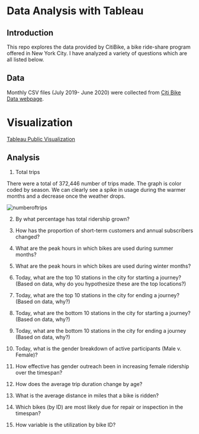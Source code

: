 # Data Analysis with Tableau

## Introduction 

This repo explores the data provided by CitiBike, a bike ride-share program offered in New York City. I have analyzed a variety of questions which are all listed below. 

## Data 

Monthly CSV files (July 2019- June 2020) were collected from [Citi Bike Data webpage](https://www.citibikenyc.com/system-data).

# Visualization

[Tableau Public Visualization](https://public.tableau.com/profile/jessica.carmichael#!/vizhome/Citi_Bike_Analysis_16207568370770/Analysis?publish=yes)

## Analysis 

1. Total trips

There were a total of 372,446 number of trips made. The graph is color coded by season. We can clearly see a spike in usage during the warmer months and a decrease once the weather drops.

![numberoftrips](./pictures/numberoftrips.png)

2. By what percentage has total ridership grown?

3. How has the proportion of short-term customers and annual subscribers changed?

4. What are the peak hours in which bikes are used during summer months?

5. What are the peak hours in which bikes are used during winter months?

6. Today, what are the top 10 stations in the city for starting a journey? (Based on data, why do you hypothesize these are the top locations?)

7. Today, what are the top 10 stations in the city for ending a journey? (Based on data, why?)

8. Today, what are the bottom 10 stations in the city for starting a journey? (Based on data, why?)

9. Today, what are the bottom 10 stations in the city for ending a journey (Based on data, why?)

10. Today, what is the gender breakdown of active participants (Male v. Female)?

11. How effective has gender outreach been in increasing female ridership over the timespan?

12. How does the average trip duration change by age?

13. What is the average distance in miles that a bike is ridden?

14. Which bikes (by ID) are most likely due for repair or inspection in the timespan?

15. How variable is the utilization by bike ID?
